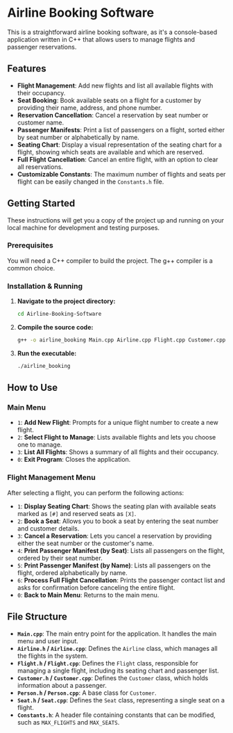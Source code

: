 # Airline Booking Software

This is a straightforward airline booking software, as it's a console-based application written in C++ that allows users to manage flights and passenger reservations.

## Features

*   **Flight Management**: Add new flights and list all available flights with their occupancy.
*   **Seat Booking**: Book available seats on a flight for a customer by providing their name, address, and phone number.
*   **Reservation Cancellation**: Cancel a reservation by seat number or customer name.
*   **Passenger Manifests**: Print a list of passengers on a flight, sorted either by seat number or alphabetically by name.
*   **Seating Chart**: Display a visual representation of the seating chart for a flight, showing which seats are available and which are reserved.
*   **Full Flight Cancellation**: Cancel an entire flight, with an option to clear all reservations.
*   **Customizable Constants**: The maximum number of flights and seats per flight can be easily changed in the `Constants.h` file.

## Getting Started

These instructions will get you a copy of the project up and running on your local machine for development and testing purposes.

### Prerequisites

You will need a C++ compiler to build the project. The g++ compiler is a common choice.

### Installation & Running

1.  **Navigate to the project directory:**
    ```sh
    cd Airline-Booking-Software
    ```
2.  **Compile the source code:**
    ```sh
    g++ -o airline_booking Main.cpp Airline.cpp Flight.cpp Customer.cpp Person.cpp Seat.cpp
    ```
3.  **Run the executable:**
    ```sh
    ./airline_booking
    ```

## How to Use

### Main Menu

*   `1`: **Add New Flight**: Prompts for a unique flight number to create a new flight.
*   `2`: **Select Flight to Manage**: Lists available flights and lets you choose one to manage.
*   `3`: **List All Flights**: Shows a summary of all flights and their occupancy.
*   `0`: **Exit Program**: Closes the application.

### Flight Management Menu

After selecting a flight, you can perform the following actions:

*   `1`: **Display Seating Chart**: Shows the seating plan with available seats marked as `[#]` and reserved seats as `[X]`.
*   `2`: **Book a Seat**: Allows you to book a seat by entering the seat number and customer details.
*   `3`: **Cancel a Reservation**: Lets you cancel a reservation by providing either the seat number or the customer's name.
*   `4`: **Print Passenger Manifest (by Seat)**: Lists all passengers on the flight, ordered by their seat number.
*   `5`: **Print Passenger Manifest (by Name)**: Lists all passengers on the flight, ordered alphabetically by name.
*   `6`: **Process Full Flight Cancellation**: Prints the passenger contact list and asks for confirmation before canceling the entire flight.
*   `0`: **Back to Main Menu**: Returns to the main menu.

## File Structure

*   **`Main.cpp`**: The main entry point for the application. It handles the main menu and user input.
*   **`Airline.h` / `Airline.cpp`**: Defines the `Airline` class, which manages all the flights in the system.
*   **`Flight.h` / `Flight.cpp`**: Defines the `Flight` class, responsible for managing a single flight, including its seating chart and passenger list.
*   **`Customer.h` / `Customer.cpp`**: Defines the `Customer` class, which holds information about a passenger.
*   **`Person.h` / `Person.cpp`**: A base class for `Customer`.
*   **`Seat.h` / `Seat.cpp`**: Defines the `Seat` class, representing a single seat on a flight.
*   **`Constants.h`**: A header file containing constants that can be modified, such as `MAX_FLIGHTS` and `MAX_SEATS`.
